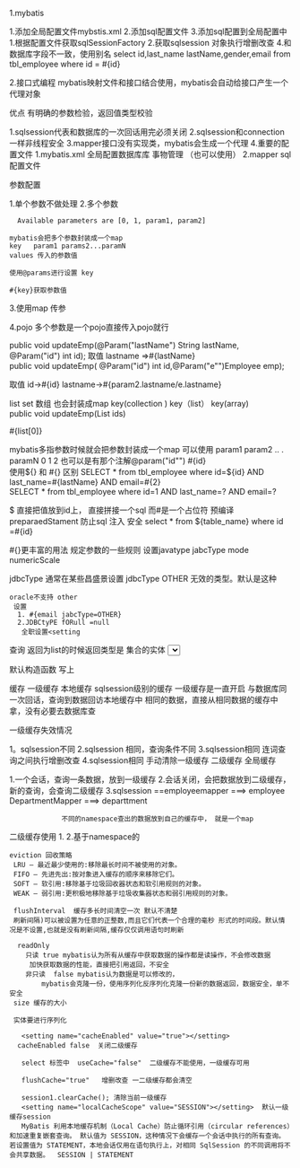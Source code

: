 1.mybatis

  1.添加全局配置文件mybstis.xml
  2.添加sql配置文件
  3.添加sql配置到全局配置中
      1.根据配置文件获取sqlSessionFactory
      2.获取sqlsession 对象执行增删改查
  4.和数据库字段不一致，使用别名
   select id,last_name lastName,gender,email from tbl_employee where id = #{id}    
   
2.接口式编程
  mybatis映射文件和接口结合使用，mybatis会自动给接口产生一个代理对象
  
  优点 有明确的参数检验，返回值类型校验
  
  
  1.sqlsession代表和数据库的一次回话用完必须关闭
  2.sqlsession和connection一样非线程安全
  3.mapper接口没有实现类，mybatis会生成一个代理
  4.重要的配置文件
    1.mybatis.xml 全局配置数据库库 事物管理 （也可以使用）
    2.mapper sql配置文件   
    
    
    
参数配置

  1.单个参数不做处理
  2.多个参数
  
      Available parameters are [0, 1, param1, param2]
  
    mybatis会把多个参数封装成一个map
    key   param1 params2...paramN
    values 传入的参数值
    
    使用@params进行设置 key
    
    #{key}获取参数值
 3.使用map 传参
          
          
  4.pojo 多个参数是一个pojo直接传入pojo就行      
  
  

 public void updateEmp(@Param("lastName") String lastName, @Param("id") int id);
 取值  lastname =>#{lastName}  
  public void updateEmp( @Param("id") int id,@Param("e"")Employee emp);
  
  取值  id->#{id} lastname->#{param2.lastname/e.lastname}

 list set 数组 也会封装成map
  key(collection )
  key（list）
  key(array)   
  public void updateEmp(List<Integer> ids)   
  
   #{list[0]}
   
mybatis多指参数时候就会把参数封装成一个map
  可以使用 param1 param2 .. . paramN
          0         1         2
  也可以是有那个注解@param("id"")
          #{id}           
使用${} 和 #{} 区别
 SELECT  *  from  tbl_employee where id=${id} AND last_name=#{lastName} AND email=#{2}   
  SELECT * from tbl_employee where id=1 AND last_name=? AND email=? 
  
  $ 直接把值放到id上，  直接拼接一个sql
    而#是一个占位符 预编译  preparaedStament 防止sql 注入 安全
     select *  from  ${table_name} where id =#{id}
 
 
 #{}更丰富的用法
  规定参数的一些规则
   设置javatype jabcType mode  numericScale
   
   jdbcType 通常在某些昌盛景设置
    jdbcType OTHER 无效的类型。默认是这种
   
    oracle不支持 other 
     设置
      1. #{email jabcType=OTHER}
      2.JDBCtyPE fORull =null  
       全职设置<setting
       
查询
   返回为list的时候返回类型是 集合的实体
    <select id="getEmployeeByLastName" resultType="emp">
           SELECT *  from  tbl_employee where last_name like #{lastName}
       </select>       


默认构造函数 写上 




缓存
 一级缓存
  本地缓存  sqlsession级别的缓存 一级缓存是一直开启
  与数据库同一次回话，查询到数据回访本地缓存中
  相同的数据，直接从相同数据的缓存中拿，没有必要去数据库查
  
  一级缓存失效情况
  
   1。sqlsession不同
   2.sqlsession 相同，查询条件不同
   3.sqlsession相同 连词查询之间执行增删改查
   4.sqlsession相同 手动清除一级缓存
 二级缓存 全局缓存
 
  1.一个会话，查询一条数据，放到一级缓存
  2.会话关闭，会把数据放到二级缓存，新的查询，会查询二级缓存
  3.sqlsession ==employeemapper ===> employee
                 DepartmentMapper ===>  departtment
                 
                 不同的namespace查出的数据放到自己的缓存中， 就是一个map
                 
  二级缓存使用
  1.<setting name="cacheEnabled" value="true"></setting>
  2.基于namespace的 
   <cache eviction="" flushInterval=" " readOnly="" size="" type=""> </cache>
                      
    eviction 回收策略
     LRU – 最近最少使用的:移除最长时间不被使用的对象。
     FIFO – 先进先出:按对象进入缓存的顺序来移除它们。
     SOFT – 软引用:移除基于垃圾回收器状态和软引用规则的对象。
     WEAK – 弱引用:更积极地移除基于垃圾收集器状态和弱引用规则的对象。
     
     flushInterval  缓存多长时间清空一次 默认不清楚
     刷新间隔)可以被设置为任意的正整数,而且它们代表一个合理的毫秒 形式的时间段。默认情况是不设置,也就是没有刷新间隔,缓存仅仅调用语句时刷新            
                 
      readOnly 
        只读 true mybatis认为所有从缓存中获取数据的操作都是读操作，不会修改数据
         加快获取数据的性能，直接把引用返回，不安全
        非只读  false mybatis认为数据是可以修改的，
            mybatis会克隆一份，使用序列化反序列化克隆一份新的数据返回，数据安全，单不安全
     size 缓存的大小
     
     实体要进行序列化       
            
       <setting name="cacheEnabled" value="true"></setting>
      cacheEnabled false  关闭二级缓存
      
       select 标签中  useCache="false"  二级缓存不能使用，一级缓存可用 
       
       flushCache="true"   增删改查 一二级缓存都会清空
       
       session1.clearCache(); 清除当前一级缓存
       <setting name="localCacheScope" value="SESSION"></setting>  默认一级缓存session
       MyBatis 利用本地缓存机制（Local Cache）防止循环引用（circular references）和加速重复嵌套查询。 默认值为 SESSION，这种情况下会缓存一个会话中执行的所有查询。 若设置值为 STATEMENT，本地会话仅用在语句执行上，对相同 SqlSession 的不同调用将不会共享数据。	SESSION | STATEMENT	